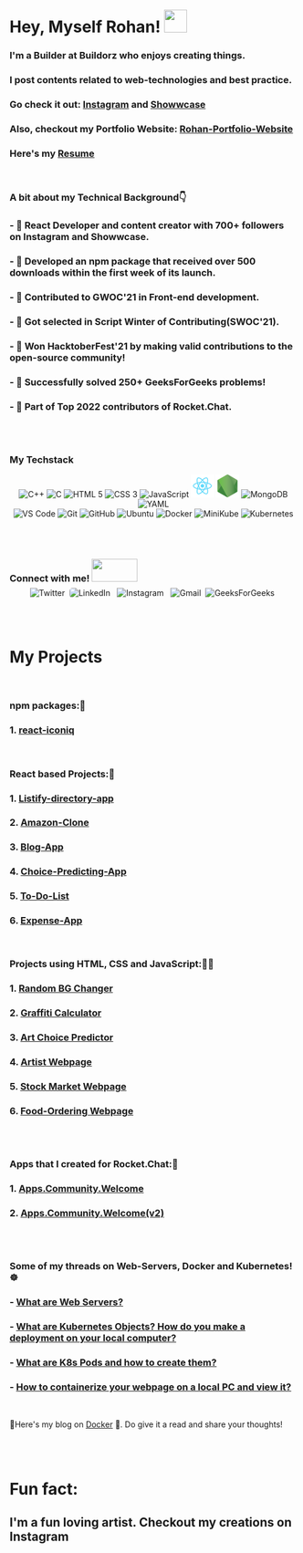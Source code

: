 # Hey, Myself Rohan! <img src="https://github.com/TheDudeThatCode/TheDudeThatCode/blob/master/Assets/Hi.gif" height="40px" width="40px">

### I'm a Builder at Buildorz who enjoys creating things.

### I post contents related to web-technologies and best practice. 
### Go check it out: [Instagram](https://www.instagram.com/_r.code_/) and [Showwcase](https://www.showwcase.com/rohan749)

### Also, checkout my Portfolio Website: [Rohan-Portfolio-Website](https://Rohan749.github.io/portfolio-rohan)


### Here's my [Resume](https://docs.google.com/document/d/1pjj5ky8i58MqaHSDFxH5mgKchQwiT7RYZ--L0r_pmCc/edit?usp=sharing)

<br>

### A bit about my Technical Background👇

### - 🔭 React Developer and content creator with 700+ followers on Instagram and Showwcase.
### - 🔭 Developed an npm package that received over 500 downloads within the first week of its launch.
### - 🔭 Contributed to GWOC'21 in Front-end development.
### - 🔭 Got selected in Script Winter of Contributing(SWOC'21).
### - 🔭 Won HacktoberFest'21 by making valid contributions to the open-source community!
### - 🔭 Successfully solved 250+ GeeksForGeeks problems!
### - 🔭 Part of Top 2022 contributors of Rocket.Chat.
<br>
<br>

### My Techstack
<p align="center">
 <img src="https://user-images.githubusercontent.com/79656610/153699306-af31cd6d-8143-4877-b95d-72167f80cb3c.png" alt="C++" width="50" height="50"/>
 <img src="https://user-images.githubusercontent.com/79656610/153699416-b1272bcd-43ca-4c89-a7b6-8c05c25e4a69.png" alt="C" width="50" height="50"/>
 <img src="https://user-images.githubusercontent.com/79656610/153699679-1fc17584-dc68-4249-8afd-417c1dab74ac.png" alt="HTML 5" width="50" height="50"/> 
 <img src="https://user-images.githubusercontent.com/79656610/153699733-247200fc-6480-4905-addf-1d5e1ffba4a5.png" alt="CSS 3" width="40" height="40"/>
 <img src="https://user-images.githubusercontent.com/79656610/153699795-6577e1cb-e0e5-4946-a645-12fb9267a58a.png" alt="JavaScript" width="40" height="40"/>
 <img src="https://raw.githubusercontent.com/github/explore/80688e429a7d4ef2fca1e82350fe8e3517d3494d/topics/react/react.png" alt="REACT" width="40" height="40"/> 
 <img src="https://raw.githubusercontent.com/github/explore/80688e429a7d4ef2fca1e82350fe8e3517d3494d/topics/nodejs/nodejs.png" alt="NodeJS" width="40" height="40"/>
 <img src="https://user-images.githubusercontent.com/79656610/153700577-eb634580-1d8d-4be5-a820-90f9907a0490.png" alt="MongoDB" width="40" height="40"/>
 <img src="https://user-images.githubusercontent.com/79656610/153699740-e6dcd939-5f6b-4953-9a41-5c20f86a448e.png" alt="YAML" width="40" height="40"/>
<br>  
  <img src="https://user-images.githubusercontent.com/79656610/153700607-ba85ddb4-c095-45e0-88b3-20650b68cb9d.png" alt="VS Code" width="40" height="40"/>
  <img src="https://user-images.githubusercontent.com/79656610/153700633-9d435e43-2cb2-4cbb-b68f-b0efcbb5eb0d.png" alt="Git" width="40" height="40"/>
  <img src="https://user-images.githubusercontent.com/79656610/153700623-c9e7cb24-55fc-4697-924d-693f8bf769cd.png" alt="GitHub" width="40" height="40"/>
  <img src="https://user-images.githubusercontent.com/79656610/153700638-38b428c9-87a1-4cf4-8f20-a012b0878f24.png" alt="Ubuntu" width="40" height="40"/>
  <img src="https://user-images.githubusercontent.com/79656610/153700553-110a75e5-ca66-450f-869f-97b480e52733.png" alt="Docker" width="50" height="50"/>
  <img src="https://user-images.githubusercontent.com/79656610/153700581-282c6a67-b4b2-47f2-8217-6972104134b4.png" alt="MiniKube" width="40" height="40"/>
  <img src="https://user-images.githubusercontent.com/79656610/153700584-835b5a83-fec2-4372-a3d2-336aac49b158.png" alt="Kubernetes" width="55" height="55"/>
<p/>

<br>
<br>

### Connect with me! <img src="https://github.com/TheDudeThatCode/TheDudeThatCode/blob/master/Assets/Handshake.gif" height ="40px" width="80px"> 

 <p align="center" style="margin-top:-10px">
 <a href="https://twitter.com/heyrohan7" style="text-decoration: none;"><img src="https://logodownload.org/wp-content/uploads/2014/09/twitter-logo-6.png"  alt="Twitter" height="40" style=""/></a>&nbsp;
 
 <a href="https://www.linkedin.com/in/rohan-kumar-pandey-25a263208/" style="text-decoration: none;">
    <img src="https://cdn-icons-png.flaticon.com/512/174/174857.png" alt="LinkedIn" height="40" style="; border-radius:5px;">
  </a>&nbsp;
 
 <a href="https://www.instagram.com/rohanpandey749/" style="text-decoration: none;">
    <img src="https://img.icons8.com/fluency/344/instagram-new.png" alt="Instagram" height="40" style="">
  </a>&nbsp;
 
 <a href="mailto:rohanpandey749@gmail.com" style="text-decoration: none;">
  <img src="https://user-images.githubusercontent.com/79656610/153365045-a33a8dac-6632-4357-8194-8212ea23256b.png" alt="Gmail" height="40" style=""/></a>&nbsp;
 
 <a href="https://auth.geeksforgeeks.org/user/rohanpandey749/practice/" style="text-decoration: none;">
  <img src="https://img.icons8.com/color/344/GeeksforGeeks.png" alt="GeeksForGeeks" height="40" style=""/></a>&nbsp;
<br>
 </p>
 <br>
 <br>

# My Projects
<br>


### npm packages:💂‍

### 1. [react-iconiq](https://www.npmjs.com/package/react-iconiq)
<br/>

### React based Projects:💂‍

### 1. [Listify-directory-app](https://rohan749.github.io/Listify-directory-app/)
### 2. [Amazon-Clone](https://rohan749.github.io/amazon-clone/)
### 3. [Blog-App](https://Rohan749.github.io/DevCode)
### 4. [Choice-Predicting-App](https://rohan749.github.io/Choice-Predicting-App/)
### 5. [To-Do-List](https://rohan749.github.io/To-Do-List_react-app/)
### 6. [Expense-App](https://rohan749.github.io/Expenses-App/)

<br>

### Projects using HTML, CSS and JavaScript:💂‍♀️<br>

### 1. [Random BG Changer](https://rohan749.github.io/Random-Background-Changing-Webpage/) 

### 2. [Graffiti Calculator](https://github.com/Rohan749/Basic-Calculator) 
 
### 3. [Art Choice Predictor](https://github.com/Rohan749/Art-Choice-Predictor) 

### 4. [Artist Webpage](https://github.com/Rohan749/Artist_webpage)  

### 5. [Stock Market Webpage](https://github.com/Rohan749/Stock-Market-Webpage) 

### 6. [Food-Ordering Webpage](https://github.com/Rohan749/Food-ordering-webpage) 

<br>
<br>

### Apps that I created for Rocket.Chat:🚀
 
### 1. [Apps.Community.Welcome](https://github.com/Rohan749/Apps.Community.Welcome)

### 2. [Apps.Community.Welcome(v2)](https://github.com/Rohan749/Apps.Community.Welcome.v2)

<br>
<br>

### Some of my threads on Web-Servers, Docker and Kubernetes!☸️ 

### - [What are Web Servers?](https://twitter.com/heyrohan7/status/1481443203077505024?s=20&t=_f_tUGLWkjnOGYAuOHWnZQ)
### - [What are Kubernetes Objects? How do you make a deployment on your local computer?](https://twitter.com/heyrohan7/status/1497926422181994498?s=20&t=7ECNQatL-82YeYYr4Qlvwg)
### - [What are K8s Pods and how to create them?](https://twitter.com/heyrohan7/status/1498506043113967623?s=20&t=7ECNQatL-82YeYYr4Qlvwg)
### - [How to containerize your webpage on a local PC and view it?](https://twitter.com/heyrohan7/status/1500157555439325187?s=20&t=7ECNQatL-82YeYYr4Qlvwg)

<br>
        
🎒Here's my blog on [Docker](https://docs.google.com/document/d/13IG-tjgMfl1wtGKkmnOKBS7rVmKoHqH_bMWkSc4xYcQ/edit?usp=sharing) 🐋. Do give it a read and share your thoughts!
<br>
<br>

 <br>

#   Fun fact: 

##  I'm a fun loving artist. Checkout my creations on <a href="https://www.instagram.com/rohanpandey749/" style="text-decoration: none;">Instagram</a>

